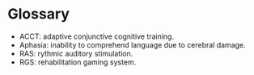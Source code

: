 # Glossary

- ACCT: adaptive conjunctive cognitive training.
- Aphasia: inability to comprehend language due to cerebral damage.
- RAS: rythmic auditory stimulation.
- RGS: rehabilitation gaming system.